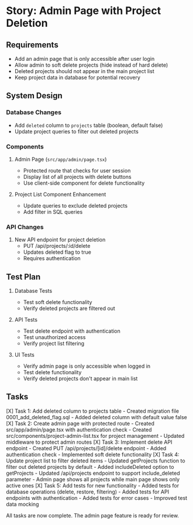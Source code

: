 # Story: Admin Page with Project Deletion

## Requirements
- Add an admin page that is only accessible after user login
- Allow admin to soft delete projects (hide instead of hard delete)
- Deleted projects should not appear in the main project list
- Keep project data in database for potential recovery

## System Design

### Database Changes
- Add `deleted` column to `projects` table (boolean, default false)
- Update project queries to filter out deleted projects

### Components
1. Admin Page (`src/app/admin/page.tsx`)
   - Protected route that checks for user session
   - Display list of all projects with delete buttons
   - Use client-side component for delete functionality

2. Project List Component Enhancement
   - Update queries to exclude deleted projects
   - Add filter in SQL queries

### API Changes
1. New API endpoint for project deletion
   - PUT /api/projects/:id/delete
   - Updates deleted flag to true
   - Requires authentication

## Test Plan
1. Database Tests
   - Test soft delete functionality
   - Verify deleted projects are filtered out

2. API Tests
   - Test delete endpoint with authentication
   - Test unauthorized access
   - Verify project list filtering

3. UI Tests
   - Verify admin page is only accessible when logged in
   - Test delete functionality
   - Verify deleted projects don't appear in main list

## Tasks
[X] Task 1: Add deleted column to projects table
    - Created migration file 0001_add_deleted_flag.sql
    - Added deleted column with default value false
[X] Task 2: Create admin page with protected route
    - Created src/app/admin/page.tsx with authentication check
    - Created src/components/project-admin-list.tsx for project management
    - Updated middleware to protect admin routes
[X] Task 3: Implement delete API endpoint
    - Created PUT /api/projects/[id]/delete endpoint
    - Added authentication check
    - Implemented soft delete functionality
[X] Task 4: Update project list to filter deleted items
    - Updated getProjects function to filter out deleted projects by default
    - Added includeDeleted option to getProjects
    - Updated /api/projects endpoint to support include_deleted parameter
    - Admin page shows all projects while main page shows only active ones
[X] Task 5: Add tests for new functionality
    - Added tests for database operations (delete, restore, filtering)
    - Added tests for API endpoints with authentication
    - Added tests for error cases
    - Improved test data mocking

All tasks are now complete. The admin page feature is ready for review.